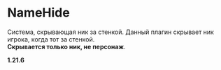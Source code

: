 # NameHide
Система, скрывающая ник за стенкой. Данный плагин скрывает ник игрока, когда тот за стенкой. <br>
**Скрывается только ник, не персонаж**. <br>

**1.21.6**

